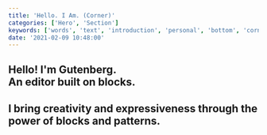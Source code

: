```yaml
---
title: 'Hello. I Am. (Corner)'
categories: ['Hero', 'Section']
keywords: ['words', 'text', 'introduction', 'personal', 'bottom', 'corner']
date: '2021-02-09 10:48:00'
---
```


<!-- wp:cover {"customOverlayColor":"rgba(0,0,0,0)","minHeight":80,"minHeightUnit":"vh","contentPosition":"bottom left","align":"wide"} -->
<div class="wp-block-cover alignwide has-background-dim has-custom-content-position is-position-bottom-left" style="background-color:rgba(0,0,0,0);min-height:80vh"><div class="wp-block-cover__inner-container">

<!-- wp:heading {"textColor":"black"} -->
<h2 class="f2 f1-l mt0 lh-solid has-black-color has-text-color"><strong>Hello! I'm Gutenberg.<br />An editor built on blocks.</strong></h2>
<!-- /wp:heading -->

<!-- wp:heading {"textColor":"black"} -->
<h2 class="f4 f3-l mt0 o-70 has-text-color has-black-color"><strong>I bring creativity and expressiveness through the power of blocks and patterns.</strong></h2>
<!-- /wp:heading -->

</div></div>
<!-- /wp:cover -->
